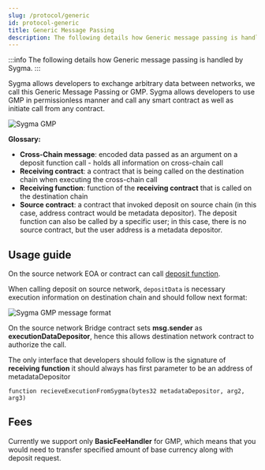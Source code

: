 ```yaml
---
slug: /protocol/generic
id: protocol-generic
title: Generic Message Passing
description: The following details how Generic message passing is handled by Sygma.
---
```


:::info
The following details how Generic message passing is handled by Sygma.
:::

Sygma allows developers to exchange arbitrary data between networks, we call this Generic Message Passing or GMP. Sygma allows developers to use GMP in permissionless manner and call any smart contract as well as initiate call from any contract.

![Sygma GMP](../../static/assets/gmp.png)

**Glossary:**

- **Cross-Chain message**: encoded data passed as an argument on a deposit function call - holds all information on cross-chain call
- **Receiving contract**: a contract that is being called on the destination chain when executing the cross-chain call
- **Receiving function**: function of the **receiving contract** that is called on the destination chain
- **Source contract**: a contract that invoked deposit on source chain (in this case, address contract would be metadata depositor). The deposit function can also be called by a specific user; in this case, there is no source contract, but the user address is a metadata depositor.

## Usage guide

On the source network EOA or contract can call [deposit function](https://github.com/sygmaprotocol/sygma-solidity/blob/master/contracts/Bridge.sol#L258).

When calling deposit on source network, `depositData` is necessary execution information on destination chain and should follow next format:

![Sygma GMP message format](../../static/assets/gmp-message-format.png)

On the source network Bridge contract sets **msg.sender** as **executionDataDepositor**, hence this allows destination network contract to authorize the call.

The only interface that developers should follow is the signature of **receiving function** it should always has first parameter to be an address of metadataDepositor

```solidity
function recieveExecutionFromSygma(bytes32 metadataDepositor, arg2, arg3)
```

## Fees

Currently we support only **BasicFeeHandler** for GMP, which means that you would need to transfer specified amount of base currency along with deposit request.
